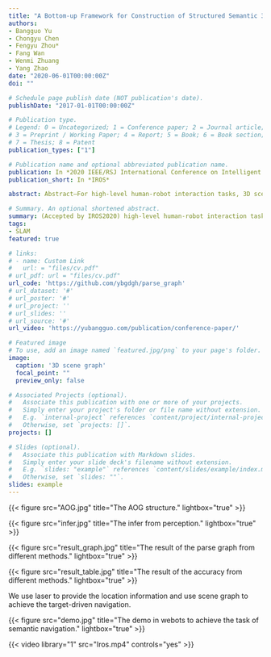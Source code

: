 ```yaml
---
title: "A Bottom-up Framework for Construction of Structured Semantic 3D Scene Graph"
authors:
- Bangguo Yu
- Chongyu Chen
- Fengyu Zhou*
- Fang Wan
- Wenmi Zhuang
- Yang Zhao
date: "2020-06-01T00:00:00Z"
doi: ""

# Schedule page publish date (NOT publication's date).
publishDate: "2017-01-01T00:00:00Z"

# Publication type.
# Legend: 0 = Uncategorized; 1 = Conference paper; 2 = Journal article;
# 3 = Preprint / Working Paper; 4 = Report; 5 = Book; 6 = Book section;
# 7 = Thesis; 8 = Patent
publication_types: ["1"]

# Publication name and optional abbreviated publication name.
publication: In *2020 IEEE/RSJ International Conference on Intelligent Robots and Systems*
publication_short: In *IROS*

abstract: Abstract—For high-level human-robot interaction tasks, 3D scene understanding is important and non-trivial for autonomous robots. However, parsing and utilizing effective environment information of the 3D scene is not trivial due to the complexity of the 3D environment and the limited ability for reasoning about our visual world. Although there have been great efforts on semantic detection and scene analysis, the existing solutions for parsing and representation of the 3D scene still fail to preserve accurate semantic information and equip sufficient applicability. This study proposes a bottomup construction framework for structured 3D scene graph generation, which efficiently describes the objects, relations and attributes of the 3D indoor environment with structured representation. In the proposed method, we adopt visual perception to capture the semantic information and inference from scene priors to calculate the optimal parse graph. Afterwards, an improved probabilistic grammar model is used to represent the scene priors. Experiment results demonstrate that the proposed framework significantly outperforms existing methods in terms of accuracy, and a demonstration is provided to verify the applicability in applying to high-level human-robot interaction tasks.

# Summary. An optional shortened abstract.
summary: (Accepted by IROS2020) high-level human-robot interaction tasks, 3D semantic scene graphs
tags:
- SLAM
featured: true

# links:
# - name: Custom Link
#   url: = "files/cv.pdf"
# url_pdf: url = "files/cv.pdf"
url_code: 'https://github.com/ybgdgh/parse_graph'
# url_dataset: '#'
# url_poster: '#'
# url_project: ''
# url_slides: ''
# url_source: '#'
url_video: 'https://yubangguo.com/publication/conference-paper/'

# Featured image
# To use, add an image named `featured.jpg/png` to your page's folder. 
image:
  caption: '3D scene graph'
  focal_point: ""
  preview_only: false

# Associated Projects (optional).
#   Associate this publication with one or more of your projects.
#   Simply enter your project's folder or file name without extension.
#   E.g. `internal-project` references `content/project/internal-project/index.md`.
#   Otherwise, set `projects: []`.
projects: []

# Slides (optional).
#   Associate this publication with Markdown slides.
#   Simply enter your slide deck's filename without extension.
#   E.g. `slides: "example"` references `content/slides/example/index.md`.
#   Otherwise, set `slides: ""`.
slides: example
---
```


{{< figure src="AOG.jpg" title="The AOG structure." lightbox="true" >}}

{{< figure src="infer.jpg" title="The infer from perception." lightbox="true" >}}

{{< figure src="result_graph.jpg" title="The result of the parse graph from different methods." lightbox="true" >}}

{{< figure src="result_table.jpg" title="The result of the accuracy from different methods." lightbox="true" >}}

We use laser to provide the location information and use scene graph to achieve the target-driven navigation.

{{< figure src="demo.jpg" title="The demo in webots to achieve the task of semantic navigation." lightbox="true" >}}

{{< video library="1" src="Iros.mp4" controls="yes" >}}
